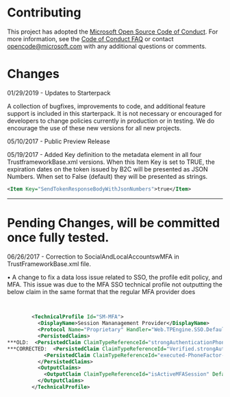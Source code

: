 # Contributing

This project has adopted the [Microsoft Open Source Code of Conduct](https://opensource.microsoft.com/codeofconduct/). For more information, see the [Code of Conduct FAQ](https://opensource.microsoft.com/codeofconduct/faq/) or contact [opencode@microsoft.com](mailto:opencode@microsoft.com) with any additional questions or comments.

# Changes

01/29/2019 - Updates to Starterpack

A collection of bugfixes, improvements to code, and additional feature support is included in this starterpack.  It is not necessary or encouraged for developers to change policies currently in production or in testing.  We do encourage the use of these new versions for all new projects.


05/10/2017 - Public Preview Release

05/19/2017 - Added Key definition to the metadata element in all four TrustframeworkBase.xml versions. When this Item Key is set to TRUE, the expiration dates on the token issued by B2C will be presented as JSON Numbers.  When set to False (default) they will be presented as strings.
```xml
<Item Key="SendTokenResponseBodyWithJsonNumbers">true</Item> 
```
--------------------------------------------

# Pending Changes, will be committed once fully tested.
06/26/2017 - Correction to SocialAndLocalAccountswMFA in TrustFrameworkBase.xml file.


•	A change to fix a data loss issue related to SSO, the profile edit policy, and MFA. This issue was due to the MFA SSO technical profile not outputting the below claim in the same format that the regular MFA provider does

```XML
        
        
        <TechnicalProfile Id="SM-MFA">
          <DisplayName>Session Mananagement Provider</DisplayName>
          <Protocol Name="Proprietary" Handler="Web.TPEngine.SSO.DefaultSSOSessionProvider, Web.TPEngine, Version=1.0.0.0, Culture=neutral, PublicKeyToken=null" />
          <PersistedClaims>
***OLD:  <PersistedClaim ClaimTypeReferenceId="strongAuthenticationPhoneNumber" />
***CORRECTED:  <PersistedClaim ClaimTypeReferenceId="Verified.strongAuthenticationPhoneNumber" />
            <PersistedClaim ClaimTypeReferenceId="executed-PhoneFactor-Input" />
          </PersistedClaims>
          <OutputClaims>
            <OutputClaim ClaimTypeReferenceId="isActiveMFASession" DefaultValue="true" />
          </OutputClaims>
        </TechnicalProfile>

```
